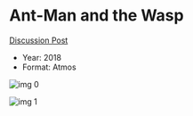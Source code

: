 # Ant-Man and the Wasp

[Discussion Post](https://www.avsforum.com/threads/bass-eq-for-filtered-movies.2995212/post-56899018)

* Year: 2018
* Format: Atmos

![img 0](https://i.imgur.com/9pSG6mr.jpg)

![img 1](https://i.imgur.com/NEbsZV7.jpg)

